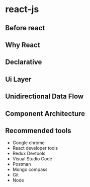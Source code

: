 # react-js

## Before react

## Why React

## Declarative

## Ui Layer

## Unidirectional Data Flow

## Component Architecture 

## Recommended tools

- Google chrome
- React developer tools
- Redux Devtools
- Visual Studio Code
- Postman
- Mongo compass
- Git
- Node
